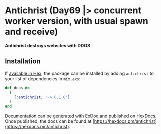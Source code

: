 # Antichrist (Day69 |> concurrent worker version, with usual spawn and receive)

**Antichrist destroys websites with DDOS**

## Installation

If [available in Hex](https://hex.pm/docs/publish), the package can be installed
by adding `antichrist` to your list of dependencies in `mix.exs`:

```elixir
def deps do
  [
    {:antichrist, "~> 0.1.0"}
  ]
end
```

Documentation can be generated with [ExDoc](https://github.com/elixir-lang/ex_doc)
and published on [HexDocs](https://hexdocs.pm). Once published, the docs can
be found at [https://hexdocs.pm/antichrist](https://hexdocs.pm/antichrist).

